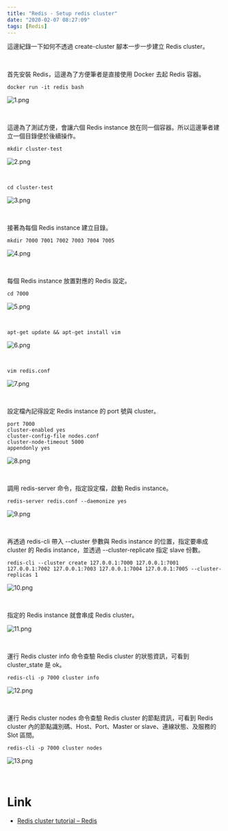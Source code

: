 ```yaml
---
title: "Redis - Setup redis cluster"
date: "2020-02-07 08:27:09"
tags: [Redis]
---
```



這邊紀錄一下如何不透過 create-cluster 腳本一步一步建立 Redis cluster。  

<!-- More -->

<br>


首先安裝 Redis，這邊為了方便筆者是直接使用 Docker 去起 Redis 容器。  

    docker run -it redis bash

![1.png](1.png)

<br>


這邊為了測試方便，會讓六個 Redis instance 放在同一個容器。所以這邊筆者建立一個目錄便於後續操作。

    mkdir cluster-test

![2.png](2.png)

<br>


    cd cluster-test

![3.png](3.png)

<br>


接著為每個 Redis instance 建立目錄。

    mkdir 7000 7001 7002 7003 7004 7005

![4.png](4.png)

<br>


每個 Redis instance 放置對應的 Redis 設定。  

    cd 7000

![5.png](5.png)

<br>


    apt-get update && apt-get install vim

![6.png](6.png)

<br>


    vim redis.conf

![7.png](7.png)

<br>


設定檔內記得設定 Redis instance 的 port 號與 cluster。  

```
port 7000
cluster-enabled yes
cluster-config-file nodes.conf
cluster-node-timeout 5000
appendonly yes
```

![8.png](8.png)

<br>


調用 redis-server 命令，指定設定檔，啟動 Redis instance。  

    redis-server redis.conf --daemonize yes

![9.png](9.png)

<br>


再透過 redis-cli 帶入 --cluster 參數與 Redis instance 的位置，指定要串成 cluster 的 Redis instance，並透過 --cluster-replicate 指定 slave 份數。  

    redis-cli --cluster create 127.0.0.1:7000 127.0.0.1:7001 127.0.0.1:7002 127.0.0.1:7003 127.0.0.1:7004 127.0.0.1:7005 --cluster-replicas 1

![10.png](10.png)

<br>


指定的 Redis instance 就會串成 Redis cluster。

![11.png](11.png)

<br>


運行 Redis cluster info 命令查驗 Redis cluster 的狀態資訊，可看到 cluster_state 是 ok。    

    redis-cli -p 7000 cluster info

![12.png](12.png)

<br>


運行 Redis cluster nodes 命令查驗 Redis cluster 的節點資訊，可看到 Redis cluster 內的節點識別碼、Host、Port、Master or slave、連線狀態、及服務的 Slot 區間。  

    redis-cli -p 7000 cluster nodes

![13.png](13.png)

<br>


Link
=====
* [Redis cluster tutorial – Redis](https://redis.io/topics/cluster-tutorial)
